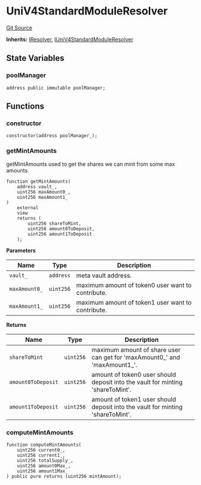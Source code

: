 # UniV4StandardModuleResolver
[Git Source](https://github.com/ArrakisFinance/arrakis-modular/blob/4485c572ded3a830c181fa38ceaac13efe8eb7f1/src/modules/resolvers/UniV4StandardModuleResolver.sol)

**Inherits:**
[IResolver](/src/interfaces/IResolver.sol/interface.IResolver.md), [IUniV4StandardModuleResolver](/src/interfaces/IUniV4StandardModuleResolver.sol/interface.IUniV4StandardModuleResolver.md)


## State Variables
### poolManager

```solidity
address public immutable poolManager;
```


## Functions
### constructor


```solidity
constructor(address poolManager_);
```

### getMintAmounts

getMintAmounts used to get the shares we can mint from some max amounts.


```solidity
function getMintAmounts(
    address vault_,
    uint256 maxAmount0_,
    uint256 maxAmount1_
)
    external
    view
    returns (
        uint256 shareToMint,
        uint256 amount0ToDeposit,
        uint256 amount1ToDeposit
    );
```
**Parameters**

|Name|Type|Description|
|----|----|-----------|
|`vault_`|`address`|meta vault address.|
|`maxAmount0_`|`uint256`|maximum amount of token0 user want to contribute.|
|`maxAmount1_`|`uint256`|maximum amount of token1 user want to contribute.|

**Returns**

|Name|Type|Description|
|----|----|-----------|
|`shareToMint`|`uint256`|maximum amount of share user can get for 'maxAmount0_' and 'maxAmount1_'.|
|`amount0ToDeposit`|`uint256`|amount of token0 user should deposit into the vault for minting 'shareToMint'.|
|`amount1ToDeposit`|`uint256`|amount of token1 user should deposit into the vault for minting 'shareToMint'.|


### computeMintAmounts


```solidity
function computeMintAmounts(
    uint256 current0_,
    uint256 current1_,
    uint256 totalSupply_,
    uint256 amount0Max_,
    uint256 amount1Max_
) public pure returns (uint256 mintAmount);
```

